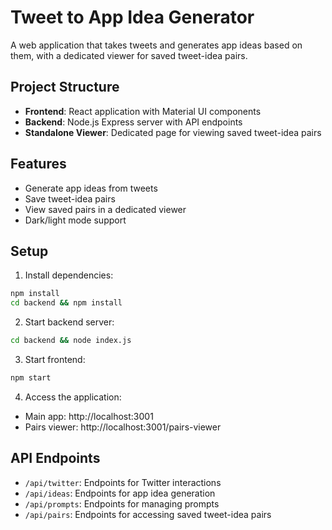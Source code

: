 # Tweet to App Idea Generator

A web application that takes tweets and generates app ideas based on them, with a dedicated viewer for saved tweet-idea pairs.

## Project Structure

- **Frontend**: React application with Material UI components
- **Backend**: Node.js Express server with API endpoints
- **Standalone Viewer**: Dedicated page for viewing saved tweet-idea pairs

## Features

- Generate app ideas from tweets
- Save tweet-idea pairs
- View saved pairs in a dedicated viewer
- Dark/light mode support

## Setup

1. Install dependencies:
```bash
npm install
cd backend && npm install
```

2. Start backend server:
```bash
cd backend && node index.js
```

3. Start frontend:
```bash
npm start
```

4. Access the application:
- Main app: http://localhost:3001
- Pairs viewer: http://localhost:3001/pairs-viewer

## API Endpoints

- `/api/twitter`: Endpoints for Twitter interactions
- `/api/ideas`: Endpoints for app idea generation
- `/api/prompts`: Endpoints for managing prompts
- `/api/pairs`: Endpoints for accessing saved tweet-idea pairs
